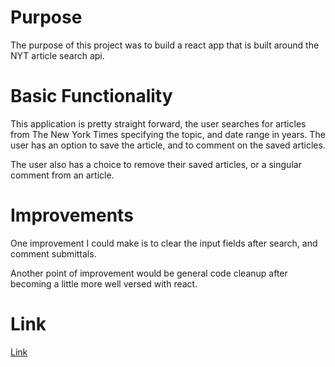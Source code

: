 # **Purpose**

The purpose of this project was to build a react app that is built around the NYT article search api. 

# **Basic Functionality**

This application is pretty straight forward, the user searches for articles from The New York Times specifying the topic, and date range in years. The user has an option to save the article, and to comment on the saved articles.

The user also has a choice to remove their saved articles, or a singular comment from an article.

# **Improvements**

One improvement I could make is to clear the input fields after search, and comment submittals.

Another point of improvement would be general code cleanup after becoming a little more well versed with react.

# **Link**

[Link](https://pure-lake-85163.herokuapp.com)